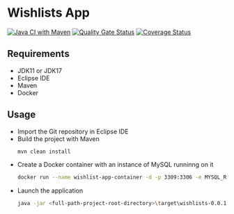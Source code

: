 # Wishlists App
[![Java CI with Maven](https://github.com/matteogoldin/Wishlist/actions/workflows/maven_build_linux.yml/badge.svg)](https://github.com/matteogoldin/Wishlist/actions/workflows/maven_build_linux.yml)
[![Quality Gate Status](https://sonarcloud.io/api/project_badges/measure?project=matteogoldin_Wishlist&metric=alert_status)](https://sonarcloud.io/summary/new_code?id=matteogoldin_Wishlist)
[![Coverage Status](https://coveralls.io/repos/github/matteogoldin/Wishlist/badge.svg?branch=main)](https://coveralls.io/github/matteogoldin/Wishlist?branch=main)

## Requirements
- JDK11 or JDK17
- Eclipse IDE
- Maven
- Docker

## Usage
- Import the Git repository in Eclipse IDE
- Build the project with Maven
  ```bash
  mvn clean install
  ```
- Create a Docker container with an instance of MySQL runninng on it
  ```bash
  docker run --name wishlist-app-container -d -p 3309:3306 -e MYSQL_ROOT_PASSWORD=password -e MYSQL_DATABASE=wishlists-schema -e MYSQL_USER=java-client -e MYSQL_PASSWORD=password --restart unless-stopped -v mysql:/var/lib/mysql mysql:8.0.33
  ```
- Launch the application
  ```bash
  java -jar <full-path-project-root-directory>\target\wishlists-0.0.1-jar-with-dependencies.jar
  ```
